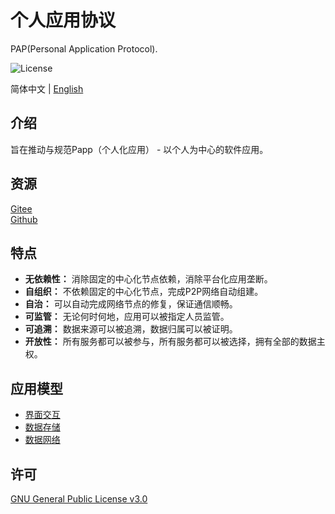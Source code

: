 # 个人应用协议

PAP(Personal Application Protocol).

![License](https://img.shields.io/badge/license-GPL%20v3-blue)

简体中文 | [English](./README.md)

## 介绍

旨在推动与规范Papp（个人化应用） - 以个人为中心的软件应用。 

## 资源

[Gitee](https://gitee.com/dfz/PAP)  
[Github](https://github.com/xxyjskx1987/PAP)

## 特点

- **无依赖性：** 消除固定的中心化节点依赖，消除平台化应用垄断。  
- **自组织：** 不依赖固定的中心化节点，完成P2P网络自动组建。   
- **自治：** 可以自动完成网络节点的修复，保证通信顺畅。  
- **可监管：** 无论何时何地，应用可以被指定人员监管。  
- **可追溯：** 数据来源可以被追溯，数据归属可以被证明。  
- **开放性：** 所有服务都可以被参与，所有服务都可以被选择，拥有全部的数据主权。

## 应用模型

- [界面交互](./interface_interaction/README_zh.md)  
- [数据存储](./data_storage/README_zh.md)  
- [数据网络](./data_network/README_zh.md)

## 许可

[GNU General Public License v3.0](./LICENSE)